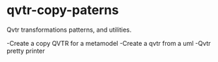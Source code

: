 # qvtr-copy-paterns
Qvtr transformations patterns, and utilities.

-Create a copy QVTR for a metamodel
-Create a qvtr from a uml
-Qvtr pretty printer
